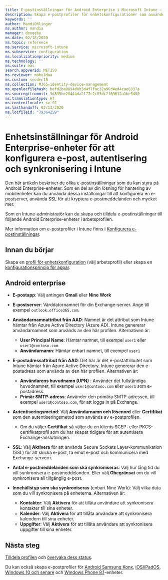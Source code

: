 ```yaml
---
title: E-postinställningar för Android Enterprise i Microsoft Intune – Azure | Microsoft Docs
description: Skapa e-postprofiler för enhetskonfigurationer som använder Exchange-servrar och hämta attribut från Azure Active Directory. Aktivera SSL eller SMIME, autentisera användare med certifikat eller användarnamn/lösenord, samt synkronisera e-post och scheman på Android-arbetsprofilenheter med hjälp av Microsoft Intune.
keywords: ''
author: MandiOhlinger
ms.author: mandia
manager: dougeby
ms.date: 02/18/2020
ms.topic: reference
ms.service: microsoft-intune
ms.subservice: configuration
ms.localizationpriority: medium
ms.technology: ''
ms.suite: ems
search.appverid: MET150
ms.reviewer: maholdaa
ms.custom: seodec18
ms.collection: M365-identity-device-management
ms.openlocfilehash: befd2ba9894d8b5d4f7fac32a96d4ed4cae6337a
ms.sourcegitcommit: 3d895be2844bda2177c2c85dc2f09612a1be5490
ms.translationtype: HT
ms.contentlocale: sv-SE
ms.lasthandoff: 03/13/2020
ms.locfileid: "79364259"
---
```

# <a name="android-enterprise-device-settings-to-configure-email-authentication-and-synchronization-in-intune"></a>Enhetsinställningar för Android Enterprise-enheter för att konfigurera e-post, autentisering och synkronisering i Intune



Den här artikeln beskriver de olika e-postinställningar som du kan styra på Android Enterprise-enheter. Som en del av din lösning för hantering av mobilenheter kan du använda dessa inställningar till att konfigurera en e-postserver, använda SSL för att kryptera e-postmeddelanden och mycket mer.

Som en Intune-administratör kan du skapa och tilldela e-postinställningar till följande Android Enterprise-enheter i arbetsprofilen.

Mer information om e-postprofiler i Intune finns i [Konfigurera e-postinställningar](email-settings-configure.md).

## <a name="before-you-begin"></a>Innan du börjar

Skapa en [profil för enhetskonfiguration](email-settings-configure.md#create-a-device-profile) (välj arbetsprofil) eller skapa en [konfigurationsprincip för appar](../apps/app-configuration-policies-use-android.md).

## <a name="android-enterprise"></a>Android enterprise

- **E-postapp**: Välj antingen **Gmail** eller **Nine Work**
- **E-postserver**: Värddatornamnet för din Exchange-server. Ange till exempel `outlook.office365.com`.
- **Användarnamnattribut från AAD**: Namnet är det attribut som Intune hämtar från Azure Active Directory (Azure AD). Intune genererar användarnamnet som används av den här profilen. Alternativen är:

  - **User Principal Name**: Hämtar namnet, till exempel `user1` eller `user1@contoso.com`
  - **Användarnamn**: Hämtar enbart namnet, till exempel `user1`

- **E-postadressattribut från AAD**: Det här är det e-postattributet som Intune hämtar från Azure Active Directory. Intune genererar den e-postadress som används av den här profilen. Alternativen är:
  - **Användarens huvudnamn (UPN)** :  Använder det fullständiga huvudnamnet, till exempel `user1@contoso.com` eller `user1` som e-postadress.
  - **Primär SMTP-adress**: Använder den primära SMTP-adressen, till exempel `user1@contoso.com`, för att logga in på Exchange.

- **Autentiseringsmetod**: Välj **Användarnamn och lösenord** eller **Certifikat** som den autentiseringsmetod som används av e-postprofilen.
  - Om du väljer **Certifikat** så väljer du en klients SCEP- eller PKCS-certifikatprofil som du har skapat tidigare för att autentisera Exchange-anslutningen.
- **SSL**: Välj **Aktivera** för att använda Secure Sockets Layer-kommunikation (SSL) för att skicka e-post, ta emot e-post och kommunicera med Exchange-servern.
- **Antal e-postmeddelanden som ska synkroniseras**: Välj hur lång tid du vill synkronisera e-postmeddelanden. Eller välj **Obegränsat** om du vill synkronisera all tillgänglig e-post.
- **Innehållstyp som ska synkroniseras** (enbart Nine Work): Välj vilka data som du vill synkronisera på enheterna. Alternativen är:
  - **Kontakter**: Välj **Aktivera** för att tillåta användare att synkronisera kontakter till sina enheter.
  - **Kalender**: Välj **Aktivera** för att tillåta användare att synkronisera kalendern till sina enheter.
  - **Uppgifter**: Välj **Aktivera** för att tillåta användare att synkronisera uppgifter till sina enheter.

## <a name="next-steps"></a>Nästa steg

[Tilldela profilen](device-profile-assign.md) och [övervaka dess status](device-profile-monitor.md).

Du kan också skapa e-postprofiler för [Android Samsung Konx](email-settings-android.md), [iOS/iPadOS](email-settings-ios.md), [Windows 10 och senare](email-settings-windows-10.md) och [Windows Phone 8.1](email-settings-windows-phone-8-1.md)-enheter.
